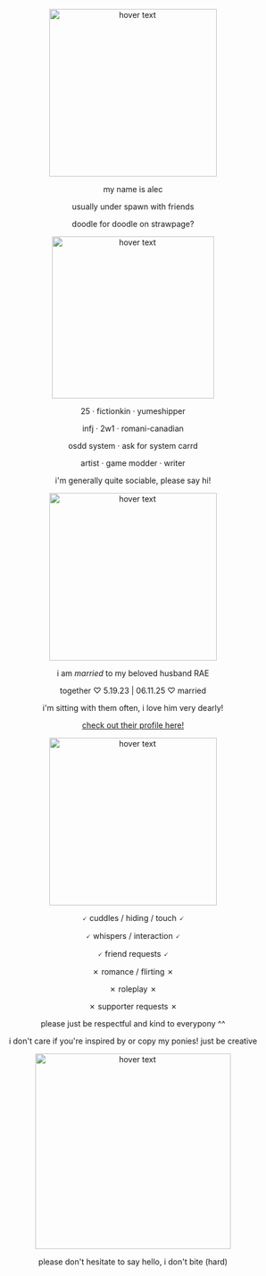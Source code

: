 <p align="center"><img src="https://i.imgur.com/6uYOMy6.png" width="300" title="hover text"></p>
<p align="center">
  my name is alec
</p>
<p align="center">
  usually under spawn with friends
  </p>
<p align="center">
  doodle for doodle on strawpage?
  </p>
  
<p align="center"><img src="https://i.imgur.com/8AtrVMA.png" width="290" title="hover text"></p>

<p align="center">
  25 · fictionkin · yumeshipper
  </p>
<p align="center">
  infj · 2w1 · romani-canadian
  </p>
<p align="center">
  osdd system · ask for system carrd
  </p>
<p align="center">
  artist · game modder · writer
</p>

<p align="center">
  i'm generally quite sociable, please say hi!
  </p>

<p align="center"><p align="center"><img src="https://i.imgur.com/0Gi9hcB.png" width="300" title="hover text"></p>

<p align="center"> i am <i>married</i> to my beloved husband RAE</p>

<p align="center">together ♡ 5.19.23 | 06.11.25 ♡ married</p>

<p align="center">i'm sitting with them often, i love him very dearly!</p>

<p align="center";><a href="https://github.com/sacrificialwill">check out their profile here!</a></p>

<p align="center"><img src="https://i.imgur.com/INIwkOP.png" width="300" title="hover text"></p>

<p align="center">
  🗸 cuddles / hiding / touch 🗸
</p>
<p align="center">
  🗸 whispers / interaction 🗸
  </p>
<p align="center">
  🗸 friend requests 🗸
  </p>
<p align="center">
  ✗ romance / flirting ✗
  </p>
<p align="center">
  ✗ roleplay ✗
  </p>
<p align="center">
  ✗ supporter requests ✗
  </p>

  <p align="center">please just be respectful and kind to everypony ^^</p>
  
  <p align="center">i don't care if you're inspired by or copy my ponies! just be creative</p>


<p align="center"><img src="https://i.imgur.com/EZzDdex.png" width="350" title="hover text"></p>
<p align="center">
  please don't hesitate to say hello, i don't bite (hard)
   </p>
